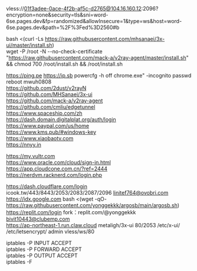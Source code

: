 vless://01f3adee-0ace-4f2b-af5c-d2765@104.16.160.12:2096?encryption=none&security=tls&sni=word-6se.pages.dev&fp=randomized&allowInsecure=1&type=ws&host=word-6se.pages.dev&path=%2F%3Fed%3D2560#b  

bash <(curl -Ls https://raw.githubusercontent.com/mhsanaei/3x-ui/master/install.sh)         
wget -P /root -N --no-check-certificate "https://raw.githubusercontent.com/mack-a/v2ray-agent/master/install.sh" && chmod 700 /root/install.sh && /root/install.sh 

https://ping.pe  https://ip.sb  powercfg -h off chrome.exe" -incognito    passwd  reboot  mwuh0808   
https://github.com/2dust/v2rayN  
https://github.com/MHSanaei/3x-ui     
https://github.com/mack-a/v2ray-agent      
https://github.com/cmliu/edgetunnel    
https://www.spaceship.com/zh     
https://dash.domain.digitalplat.org/auth/login    
https://www.paypal.com/us/home    
https://www.kms.pub/#windows-key    
https://www.xiaobaotv.com    
https://nnyy.in    

https://my.vultr.com   
https://www.oracle.com/cloud/sign-in.html      
https://app.cloudcone.com.cn/?ref=2444    
https://nerdvm.racknerd.com/login.php    

https://dash.cloudflare.com/login     icook.tw/443/8443/2053/2083/2087/2096  linitef764@ovobri.com   
https://idx.google.com      bash <(wget -qO- https://raw.githubusercontent.com/yonggekkk/argosb/main/argosb.sh)  
https://replit.com/login      fork：replit.com/@yonggekkk           bivit10443@clubemp.com  
https://ap-northeast-1.run.claw.cloud   metaligh/3x-ui   80/2053  /etc/x-ui/  /etc/letsencrypt/  admin  vless/ws/80  

iptables -P INPUT ACCEPT   
iptables -P FORWARD ACCEPT   
iptables -P OUTPUT ACCEPT  
iptables -F   

